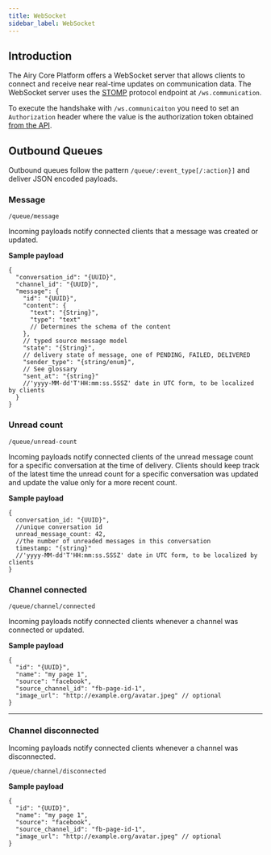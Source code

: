 ```yaml
---
title: WebSocket
sidebar_label: WebSocket
---
```


## Introduction

The Airy Core Platform offers a WebSocket server that allows clients to connect
and receive near real-time updates on communication data. The WebSocket server
uses the
[STOMP](https://en.wikipedia.org/wiki/Streaming_Text_Oriented_Messaging_Protocol)
protocol endpoint at `/ws.communication`.

To execute the handshake with `/ws.communicaiton` you need to set an `Authorization` header where the
value is the authorization token obtained [from the API](http.md#authentication).

## Outbound Queues

Outbound queues follow the pattern `/queue/:event_type[/:action}]` and
deliver JSON encoded payloads.

### Message

`/queue/message`

Incoming payloads notify connected clients that a message was created or updated.

**Sample payload**

```json5
{
  "conversation_id": "{UUID}",
  "channel_id": "{UUID}",
  "message": {
    "id": "{UUID}",
    "content": {
      "text": "{String}",
      "type": "text"
      // Determines the schema of the content
    },
    // typed source message model
    "state": "{String}",
    // delivery state of message, one of PENDING, FAILED, DELIVERED
    "sender_type": "{string/enum}",
    // See glossary
    "sent_at": "{string}"
    //'yyyy-MM-dd'T'HH:mm:ss.SSSZ' date in UTC form, to be localized by clients
  }
}
```

### Unread count

`/queue/unread-count`

Incoming payloads notify connected clients of the unread message count for a
specific conversation at the time of delivery. Clients should keep track of the
latest time the unread count for a specific conversation was updated and update
the value only for a more recent count.

**Sample payload**

```json5
{
  conversation_id: "{UUID}",
  //unique conversation id
  unread_message_count: 42,
  //the number of unreaded messages in this conversation
  timestamp: "{string}"
  //'yyyy-MM-dd'T'HH:mm:ss.SSSZ' date in UTC form, to be localized by clients
}
```

### Channel connected

`/queue/channel/connected`

Incoming payloads notify connected clients whenever a channel was connected or updated.

**Sample payload**

```json5
{
  "id": "{UUID}",
  "name": "my page 1",
  "source": "facebook",
  "source_channel_id": "fb-page-id-1",
  "image_url": "http://example.org/avatar.jpeg" // optional
}
```

---

### Channel disconnected

Incoming payloads notify connected clients whenever a channel was disconnected.

`/queue/channel/disconnected`

**Sample payload**

```json5
{
  "id": "{UUID}",
  "name": "my page 1",
  "source": "facebook",
  "source_channel_id": "fb-page-id-1",
  "image_url": "http://example.org/avatar.jpeg" // optional
}
```
